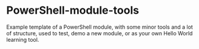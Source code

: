 # PowerShell-module-tools
Example template of a PowerShell module, with some minor tools and a lot of structure, used to test, demo a new module, or as your own Hello World learning tool.
